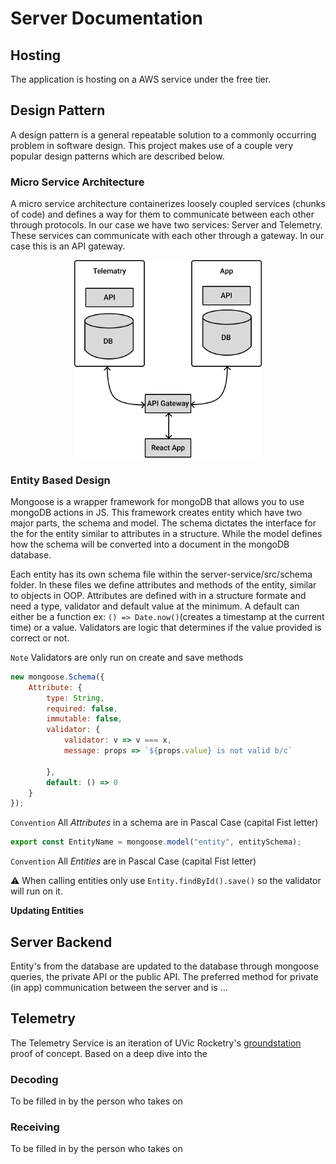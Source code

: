 # Server Documentation

## Hosting

The application is hosting on a AWS service under the free tier. 

## Design Pattern 

A design pattern is a general repeatable solution to a commonly occurring problem in software design. This project makes use of a couple very popular design patterns which are described below.

### Micro Service Architecture

A micro service architecture containerizes loosely coupled services (chunks of code) and defines a way for them to communicate between each other through protocols. In our case we have two services: Server and Telemetry. These services can communicate with each other through a gateway. In our case this is an API gateway.

<p align="center">
<img src="./assets/mirco-services-diagram.png" width="300"/>
</p>

### Entity Based Design

Mongoose is a wrapper framework for mongoDB that allows you to use mongoDB actions in JS. This framework creates entity which have two major parts, the schema and model. The schema dictates the interface for the for the entity similar to attributes in a structure. While the model defines how the schema will be converted into a document in the mongoDB database.

Each entity has its own schema file within the server-service/src/schema folder. In these files we define attributes and methods of the entity, similar to objects in OOP. Attributes are defined  with in a structure formate and need a type, validator and default value at the minimum. A default can either be a function ex: `() => Date.now()`(creates a timestamp at the current time) or a value. Validators are logic that determines if the value provided is correct or not. 

`Note` Validators are only run on create and save methods

```js
new mongoose.Schema({ 
    Attribute: { 
        type: String, 
        required: false,
        immutable: false,
        validator: {
            validator: v => v === x, 
            message: props => `${props.value} is not valid b/c`

        },
        default: () => 0
    }
});
```
`Convention`  All _Attributes_ in a schema are in Pascal Case (capital Fist letter)

```js
export const EntityName = mongoose.model("entity", entitySchema);
```
`Convention`  All _Entities_ are in Pascal Case (capital Fist letter)

⚠️ When calling entities only use `Entity.findById().save()` so the validator will run on it. 

**Updating Entities**

## Server Backend

Entity's from the database are updated to the database through mongoose queries, the private API or the public API. The preferred method for private (in app) communication between the server and is ...

## Telemetry

The Telemetry Service is an iteration of UVic Rocketry's [groundstation](https://github.com/UVicRocketry/groundstation) proof of concept. Based on a deep dive into the 

### Decoding 

To be filled in by the person who takes on

### Receiving

To be filled in by the person who takes on 
